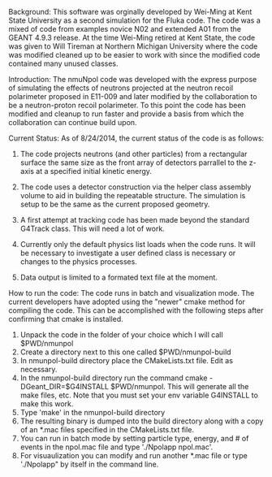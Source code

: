 Background: This software was orginally developed by Wei-Ming at Kent State University as a second simulation for the Fluka code.  The code was a mixed of code from examples novice N02 and extended A01 from the GEANT 4.9.3 release.  At the time Wei-Ming retired at Kent State, the code was given to Will Tireman at Northern Michigan University where the code was modified cleaned up to be easier to work with since the modified code contained many unused classes.  

Introduction: The nmuNpol code was developed with the express purpose of simulating the effects of neutrons projected at the neutron recoil polarimeter proposed in E11-009 and later modified by the collaboration to be a neutron-proton recoil polarimeter.  To this point the code has been modified and cleanup to run faster and provide a basis from which the collaboration can continue build upon.    

Current Status:  As of 8/24/2014, the current status of the code is as follows:

1) The code projects neutrons (and other particles) from a rectangular surface the same size as the front array of detectors parrallel to the z-axis at a specified initial kinetic energy.

2) The code uses a detector construction via the helper class assembly volume to aid in building the repeatable structure.  The simulation is setup to be the same as the current proposed geometry.

3) A first attempt at tracking code has been made beyond the standard G4Track class.  This will need a lot of work.

4) Currently only the default physics list loads when the code runs.  It will be necessary to investigate a user defined class is necessary or changes to the physics processes.  

5) Data output is limited to a formated text file at the moment.

How to run the code:  The code runs in batch and visualization mode.  The current developers have adopted using the "newer" cmake method for compiling the code.  This can be accomplished with the following steps after confirming that cmake is installed.

1) Unpack the code in the folder of your choice which I will call $PWD/nmunpol
2) Create a directory next to this one called $PWD/nmunpol-build
3) In nmunpol-build directory place the CMakeLists.txt file.  Edit as necessary.
4) In the nmunpol-build directory run the command cmake -DGeant_DIR=$G4INSTALL $PWD/nmunpol.  This will generate all the make files, etc.  Note that you must set your env variable G4INSTALL to make this work.  
5) Type 'make' in the nmunpol-build directory
6) The resulting binary is dumped into the build directory along with a copy of an *.mac files specified in the CMakeLists.txt file.  
7) You can run in batch mode by setting particle type, energy, and # of events in the npol.mac file and type './Npolapp npol.mac'.
8) For visuaulization you can modify and run another *.mac file or type './Npolapp" by itself in the command line.



